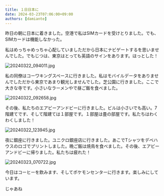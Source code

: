 ```yaml
---
title: １日日本に
date: 2024-03-23T07:06:00+09:00
authors: [damiante]
---
```

昨日の朝に日本に着きました。空港で私はSIMカードを受けとりました。でも、SIMカードは機能しなかった。

私はめっちゃめっちゃ心配していましただから日本にナビゲートするを思いませんでした。でもじつは、東京はとっても英語のサインをあります。ほっとした！

![20240322_094011.jpg](https://github.com/devhou-se/www-jp/assets/12438044/d7dbd6fa-ca9d-4692-b9d1-7faf77f3fa6e)


私の同僚はコーワキングスペースに行きました。私はモバイルデータをありませんでしただから東京であまり観光しませんでした。芝公園に行きました。ここで大きな寺です。小さいなラーメンやで昼ご飯を食べました。

![20240322_092658.jpg](https://github.com/devhou-se/www-jp/assets/12438044/2e6419e0-a429-446c-8a79-e0a047c2ccfd)


その後、私たちのエアビーアンドビーに行きました。ビルは小さいでも高い。7階建てです、そして階建ては１部屋です。１部屋は畳の部屋です。私たちはわくわくしました！

![20240322_123945.jpg](https://github.com/devhou-se/www-jp/assets/12438044/9e07a860-f2a0-4f91-8a35-b3a696bb27e6)



夜に銀座に行きました。ユニクロ銀座店に行きました。あこでTシャツをデベハウスのロゴでプリントしました。晩ご飯は焼鳥を食べました。その後、エアビーアンドビーに帰りました。私たちは疲れた！

![20240323_070722.jpg](https://github.com/devhou-se/www-jp/assets/12438044/e3762b70-2b51-4505-90e7-cfee78ee6411)



今日はコーヒーを飲みます、そしてポケモンセンターに行きます。楽しみにしています。

じゃあね